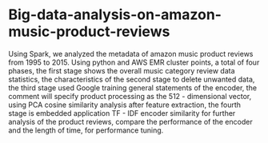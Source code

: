 # Big-data-analysis-on-amazon-music-product-reviews
Using Spark, we analyzed the metadata of amazon music product reviews from 1995 to 2015.
Using python and AWS EMR cluster points, a total of four phases, the first stage shows the overall music category review data statistics, the characteristics of the second stage to delete unwanted data, the third stage used Google training general statements of the encoder, the comment will specify product processing as the 512 - dimensional vector, using PCA cosine similarity analysis after feature extraction, the fourth stage is embedded application TF - IDF encoder similarity for further analysis of the product reviews, compare the performance of the encoder and the length of time, for performance tuning.
